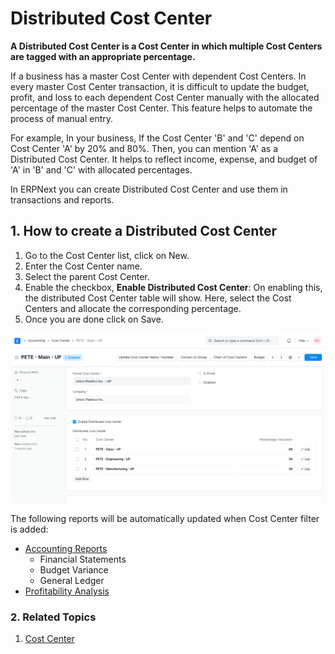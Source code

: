 
# Distributed Cost Center


**A Distributed Cost Center is a Cost Center in which multiple Cost Centers are tagged with an appropriate percentage.**


If a business has a master Cost Center with dependent Cost Centers. In every master Cost Center transaction, it is difficult to update the budget, profit, and loss to each dependent Cost Center manually with the allocated percentage of the master Cost Center. This feature helps to automate the process of manual entry.


For example, In your business, If the Cost Center 'B' and 'C' depend on Cost Center 'A' by 20% and 80%. Then, you can mention 'A' as a Distributed Cost Center. It helps to reflect income, expense, and budget of 'A' in 'B' and 'C' with allocated percentages.


In ERPNext you can create Distributed Cost Center and use them in transactions and reports.


## 1. How to create a Distributed Cost Center


1. Go to the Cost Center list, click on New.
2. Enter the Cost Center name.
3. Select the parent Cost Center.
4. Enable the checkbox, **Enable Distributed Cost Center**: On enabling this, the distributed Cost Center table will show. Here, select the Cost Centers and allocate the corresponding percentage.
5. Once you are done click on Save.


![Distributed Cost Center](/files/distributed-cost-centers.png)


The following reports will be automatically updated when Cost Center filter is added:


* [Accounting Reports](/docs/v13/user/manual/en/accounts/accounting-reports)
	+ Financial Statements
	+ Budget Variance
	+ General Ledger
* [Profitability Analysis](/docs/v13/user/manual/en/accounts/articles/tracking-project-profitability-using-cost-center)


### 2. Related Topics


1. [Cost Center](/docs/v13/user/manual/en/accounts/cost-center)


